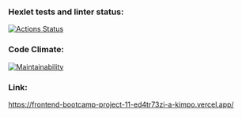 ### Hexlet tests and linter status:
[![Actions Status](https://github.com/A-Kimpo/frontend-bootcamp-project-11/workflows/hexlet-check/badge.svg)](https://github.com/A-Kimpo/frontend-bootcamp-project-11/actions)

### Code Climate:
[![Maintainability](https://api.codeclimate.com/v1/badges/6c3f802feeabde1c10d3/maintainability)](https://codeclimate.com/github/A-Kimpo/frontend-bootcamp-project-11/maintainability)

### Link:
https://frontend-bootcamp-project-11-ed4tr73zi-a-kimpo.vercel.app/